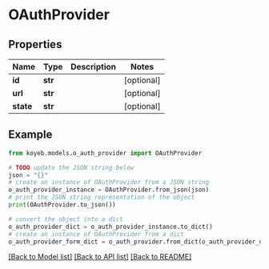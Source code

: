 # OAuthProvider


## Properties

Name | Type | Description | Notes
------------ | ------------- | ------------- | -------------
**id** | **str** |  | [optional] 
**url** | **str** |  | [optional] 
**state** | **str** |  | [optional] 

## Example

```python
from koyeb.models.o_auth_provider import OAuthProvider

# TODO update the JSON string below
json = "{}"
# create an instance of OAuthProvider from a JSON string
o_auth_provider_instance = OAuthProvider.from_json(json)
# print the JSON string representation of the object
print(OAuthProvider.to_json())

# convert the object into a dict
o_auth_provider_dict = o_auth_provider_instance.to_dict()
# create an instance of OAuthProvider from a dict
o_auth_provider_form_dict = o_auth_provider.from_dict(o_auth_provider_dict)
```
[[Back to Model list]](../README.md#documentation-for-models) [[Back to API list]](../README.md#documentation-for-api-endpoints) [[Back to README]](../README.md)


